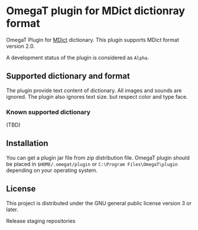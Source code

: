 # OmegaT plugin for MDict dictionray format

OmegaT Plugin for [MDict](https://mdict.org/) dictionary.
This plugin supports MDict format version 2.0.

A development status of the plugin is considered as `Alpha`.

## Supported dictionary and format

The plugin provide text content of dictionary. All images and sounds are ignored.
The plugin also ignores text size. but respect color and type face. 

### Known supported dictionary

(TBD)

## Installation

You can get a plugin jar file from zip distribution file.
OmegaT plugin should be placed in `$HOME/.omegat/plugin` or `C:\Program Files\OmegaT\plugin`
depending on your operating system.

## License

This project is distributed under the GNU general public license version 3 or later.
 
 
Release staging repositories
